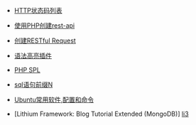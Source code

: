 + [HTTP状态码列表][status-codes]

+ [使用PHP创建rest-api][rest]

+ [创建RESTful Request][Making RESTful Requests in PHP]

+ [语法高亮插件][synhighlighter]

+ [PHP SPL][PHP SPL]

+ [sql语句前缀N][N]

+ [Ubuntu常用软件,配置和命令][U]

+ [Lithium Framework: Blog Tutorial Extended (MongoDB)]	[li3]













[status-codes]: https://en.wikipedia.org/wiki/List_of_HTTP_status_codes

[rest]: http://www.gen-x-design.com/archives/create-a-rest-api-with-php/

[Making RESTful Requests in PHP]: http://www.gen-x-design.com/archives/making-restful-requests-in-php/

[synhighlighter]:http://alexgorbatchev.com/

[PHP SPL]:http://cn2.php.net/spl

[N]:http://databases.aspfaq.com/general/why-do-some-sql-strings-have-an-n-prefix.html

[U]:http://www.binghe.org/2010/06/useful-ubuntu-softwares-and-commands/

[li3]: http://cogfactory.net/2010/12/10/lithium-framework-blog-tutorial-extended-mongodb/
